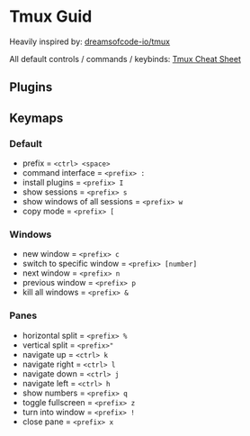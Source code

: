 # Tmux Guid

Heavily inspired by: [dreamsofcode-io/tmux](https://github.com/dreamsofcode-io/tmux)

All default controls / commands / keybinds: [Tmux Cheat Sheet](https://tmuxcheatsheet.com/)

## Plugins

## Keymaps

### Default

- prefix = ``<ctrl> <space>``
- command interface = ``<prefix> :``
- install plugins = ``<prefix> I``
- show sessions = ``<prefix> s``
- show windows of all sessions = ``<prefix> w``
- copy mode = ``<prefix> [``

### Windows

- new window = ``<prefix> c``
- switch to specific window = ``<prefix> [number]``
- next window = ``<prefix> n``
- previous window = ``<prefix> p``
- kill all windows = ``<prefix> &``

### Panes

- horizontal split = ``<prefix> %``
- vertical split = ``<prefix>"``
- navigate up = ``<ctrl> k``
- navigate right = ``<ctrl> l``
- navigate down = ``<ctrl> j``
- navigate left = ``<ctrl> h``
- show numbers = ``<prefix> q``
- toggle fullscreen = ``<prefix> z``
- turn into window = ``<prefix> !``
- close pane = ``<prefix> x``
